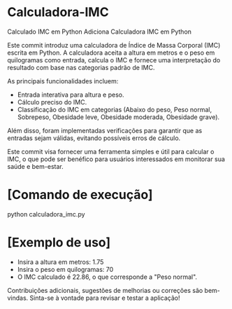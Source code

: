 # Calculadora-IMC


 Calculado IMC em Python
Adiciona Calculadora IMC em Python

Este commit introduz uma calculadora de Índice de Massa Corporal (IMC) escrita em Python. A calculadora aceita a altura em metros e o peso em quilogramas como entrada, calcula o IMC e fornece uma interpretação do resultado com base nas categorias padrão de IMC.

As principais funcionalidades incluem:
- Entrada interativa para altura e peso.
- Cálculo preciso do IMC.
- Classificação do IMC em categorias (Abaixo do peso, Peso normal, Sobrepeso, Obesidade leve, Obesidade moderada, Obesidade grave).

Além disso, foram implementadas verificações para garantir que as entradas sejam válidas, evitando possíveis erros de cálculo.

Este commit visa fornecer uma ferramenta simples e útil para calcular o IMC, o que pode ser benéfico para usuários interessados em monitorar sua saúde e bem-estar.

# [Comando de execução]
python calculadora_imc.py

# [Exemplo de uso]
- Insira a altura em metros: 1.75
- Insira o peso em quilogramas: 70
- O IMC calculado é 22.86, o que corresponde a "Peso normal".

Contribuições adicionais, sugestões de melhorias ou correções são bem-vindas. Sinta-se à vontade para revisar e testar a aplicação!
